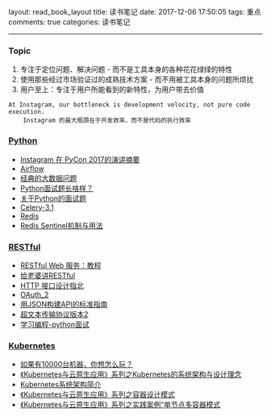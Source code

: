 layout: read_book_layout
title: 读书笔记
date: 2017-12-06 17:50:05
tags: 重点
comments: true
categories: 读书笔记

---

### Topic

1. 专注于定位问题、解决问题 - 而不是工具本身的各种花花绿绿的特性
2. 使用那些经过市场验证过的成熟技术方案 - 而不用被工具本身的问题所烦扰
3. 用户至上：专注于用户所能看到的新特性，为用户带去价值
```
At Instagram, our bottleneck is development velocity, not pure code execution.
    Instagram 的最大瓶颈在于开发效率，而不是代码的执行效率
```

### [Python]()

- [Instagram 在 PyCon 2017的演讲摘要](http://www.zlovezl.cn/articles/instagram-pycon-2017/)
- [Airflow](http://airflow.incubator.apache.org/)
- [经典的大数据问题](https://zhuanlan.zhihu.com/p/26897782)
- [Python面试题长啥样？](https://zhuanlan.zhihu.com/p/21856569)
- [关于Python的面试题](https://github.com/taizilongxu/interview_python)
- [Celery-3.1](http://docs.jinkan.org/docs/celery/)
- [Redis](http://www.redis.cn/topics/introduction.html)
- [Redis Sentinel机制与用法](https://segmentfault.com/a/1190000002680804)

### [RESTful](http://restcookbook.com/)
- [RESTful Web 服务：教程](https://zhuanlan.zhihu.com/p/21644769)
- [给老婆讲RESTful](https://zhuanlan.zhihu.com/p/30396391)
- [HTTP 接口设计指北](https://www.kancloud.cn/qwert12345/restful_api_practice/145498)
- [OAuth_2](http://www.ruanyifeng.com/blog/2014/05/oauth_2_0.html)
- [用JSON构建API的标准指南](http://jsonapi.org.cn/)
- [超文本传输协议版本2](https://github.com/fex-team/http2-spec/blob/master/HTTP2%E4%B8%AD%E8%8B%B1%E5%AF%B9%E7%85%A7%E7%89%88(06-29).md)
- [学习编程-python面试](https://zhuanlan.zhihu.com/passer)


### [Kubernetes](https://github.com/kubernetes/kubernetes) 
- [如果有10000台机器，你想怎么玩？](http://qinghua.github.io/kubernetes-in-mesos-2/)
- [《Kubernetes与云原生应用》系列之Kubernetes的系统架构与设计理念](http://www.infoq.com/cn/articles/kubernetes-and-cloud-native-applications-part01?utm_source=tuicool&utm_medium=referral)
- [Kubernetes系统架构简介](http://www.infoq.com/cn/articles/Kubernetes-system-architecture-introduction)
- [《Kubernetes与云原生应用》系列之容器设计模式](http://www.infoq.com/cn/articles/kubernetes-and-cloud-native-app-container-design-pattern)
- [《Kubernetes与云原生应用》系列之实践案例“单节点多容器模式](http://www.infoq.com/cn/articles/kubernetes-and-cloud-native-applications-part03)
